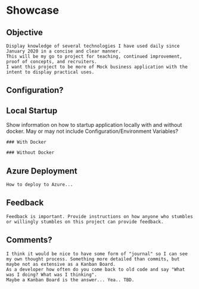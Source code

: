 # Showcase

## Objective

    Display knowledge of several technologies I have used daily since January 2020 in a concise and clear manner.
    This will be my go to project for teaching, continued improvement, proof of concepts, and recruiters.
    I want this project to be more of Mock business application with the intent to display practical uses.

## Configuration?

## Local Startup

Show information on how to startup application locally with and without docker.
May or may not include Configuration/Environment Variables?

    ### With Docker

    ### Without Docker

## Azure Deployment

    How to deploy to Azure...

## Feedback

    Feedback is important. Provide instructions on how anyone who stumbles or willingly stumbles on this project can provide feedback.

## Comments?

    I think it would be nice to have some form of "journal" so I can see my own thought process. Something more detailed than commits, but maybe not as extensive as a Kanban Board.
    As a developer how often do you come back to old code and say "What was I doing? What was I thinking".
    Maybe a Kanban Board is the answer... Yea.. TBD.
